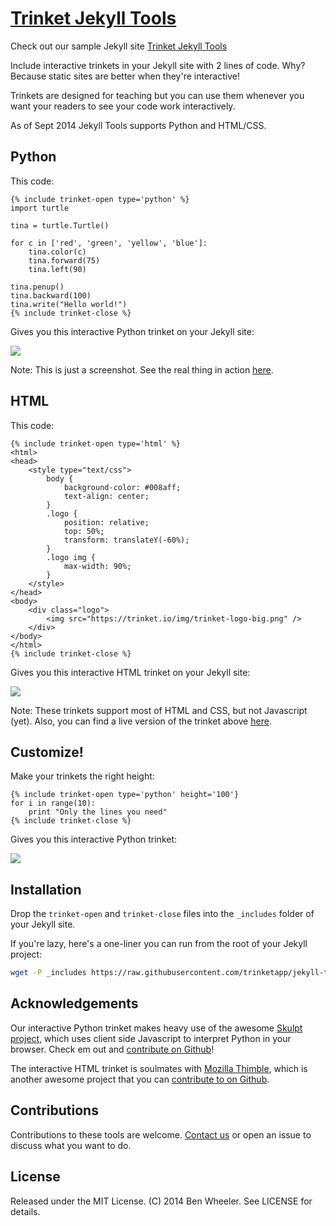 [Trinket Jekyll Tools](http://trinketapp.github.io/jekyll-tools/)
====================

Check out our sample Jekyll site [Trinket Jekyll Tools](http://trinketapp.github.io/jekyll-tools/)

Include interactive trinkets in your Jekyll site with 2 lines of code.  Why?  Because static sites are better when they're interactive!  

Trinkets are designed for teaching but you can use them whenever you want your readers to see your code work interactively.  

As of Sept 2014 Jekyll Tools supports Python and HTML/CSS.

## Python

This code:
```
{% include trinket-open type='python' %}
import turtle

tina = turtle.Turtle()

for c in ['red', 'green', 'yellow', 'blue']:
    tina.color(c)
    tina.forward(75)
    tina.left(90)

tina.penup()
tina.backward(100)
tina.write("Hello world!")
{% include trinket-close %}

```
Gives you this interactive Python trinket on your Jekyll site:

![](https://trinket.io/api/files/540a1c063dd837df5415c56b/Screenshot-2014-09-05-at-4-16-19-PM.png)

Note: This is just a screenshot.  See the real thing in action [here](http://trinketapp.github.io/jekyll-tools/#python).

## HTML

This code:

```
{% include trinket-open type='html' %}
<html>
<head>
    <style type="text/css">
        body {
            background-color: #008aff;
            text-align: center;
        }
        .logo {
            position: relative;
            top: 50%;
            transform: translateY(-60%);
        }
        .logo img {
            max-width: 90%;
        }
    </style>
</head>
<body>
    <div class="logo">
        <img src="https://trinket.io/img/trinket-logo-big.png" />
    </div>
</body>
</html>
{% include trinket-close %}

```
Gives you this interactive HTML trinket  on your Jekyll site:

![](https://trinket.io/api/files/540a1bf83dd837df5415c56a/Screenshot-2014-09-05-at-4-17-47-PM.png)

Note: These trinkets support most of HTML and CSS, but not Javascript (yet).  Also, you can find a live version of the trinket above [here](http://trinketapp.github.io/jekyll-tools/#html).

## Customize!

Make your trinkets the right height:
```
{% include trinket-open type='python' height='100'}
for i in range(10):
    print "Only the lines you need"
{% include trinket-close %}

```
Gives you this interactive Python trinket:

![](https://trinket.io/api/files/540a1bec3dd837df5415c569/Screenshot-2014-09-05-at-4-19-27-PM.png)

## Installation

Drop the `trinket-open` and `trinket-close` files into the `_includes` folder of your Jekyll site.

If you're lazy, here's a one-liner you can run from the root of your Jekyll project:

```bash
wget -P _includes https://raw.githubusercontent.com/trinketapp/jekyll-tools/master/_includes/trinket-close https://raw.githubusercontent.com/trinketapp/jekyll-tools/master/_includes/trinket-open
```

## Acknowledgements

Our interactive Python trinket makes heavy use of the awesome [Skulpt project](http://skulpt.org), which uses client side Javascript to interpret Python in your browser.  Check em out and [contribute on Github](http://github.com/skulpt/skulpt)!  

The interactive HTML trinket is soulmates with [Mozilla Thimble](https://thimble.webmaker.org), which is another awesome project that you can [contribute to on Github](https://github.com/mozilla/thimble.webmaker.org).

## Contributions

Contributions to these tools are welcome.  [Contact us](hello@trinket.io) or open an issue to discuss what you want to do.

## License

Released under the MIT License. (C) 2014 Ben Wheeler.  See LICENSE for details.
